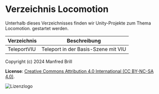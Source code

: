 # Verzeichnis Locomotion

Unterhalb dieses Verzeichnisses finden wir Unity-Projekte zum Thema Locomotion.
gestartet werden.


| Verzeichnis         | Beschreibung    |
| -------------       | ---------- | 
| TeleportVIU         | Teleport in der Basis-Szene mit VIU                          |


Copyright (c) 2024 Manfred Brill

**License**: [Creative Commons Attribution 4.0 International (CC BY-NC-SA 4.0)](https://creativecommons.org/licenses/by-nc-sa/4.0/).  

![Lizenzlogo](https://licensebuttons.net/l/by-nc-sa/3.0/de/88x31.png)
